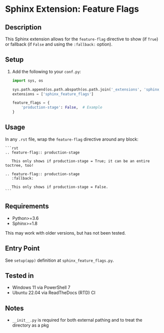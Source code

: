 # Sphinx Extension: Feature Flags

## Description

This Sphinx extension allows for the `feature-flag` directive to show (if `True`) or fallback (if `False` and
using the `:fallback:` option).

## Setup

1. Add the following to your `conf.py`:

    ```python
    import sys, os
    
    sys.path.append(os.path.abspath(os.path.join('_extensions', 'sphinx_feature_flags')))
    extensions = ['sphinx_feature_flags']
    
    feature_flags = {
        'production-stage': False,  # Example
    }
    ```

## Usage

In any `.rst` file, wrap the `feature-flag` directive around any block:

    ```rst
    .. feature-flag:: production-stage
    
       This only shows if production-stage = True; it can be an entire toctree, too!
    
    .. feature-flag:: production-stage
       :fallback:
    
       This only shows if production-stage = False.
    ```

## Requirements

- Python>=3.6
- Sphinx>=1.8

This may work with older versions, but has not been tested.

## Entry Point

See `setup(app)` definition at `sphinx_feature_flags.py`.

## Tested in

- Windows 11 via PowerShell 7
- Ubuntu 22.04 via ReadTheDocs (RTD) CI

## Notes

- `__init__.py` is required for both external pathing and to treat the directory as a pkg
